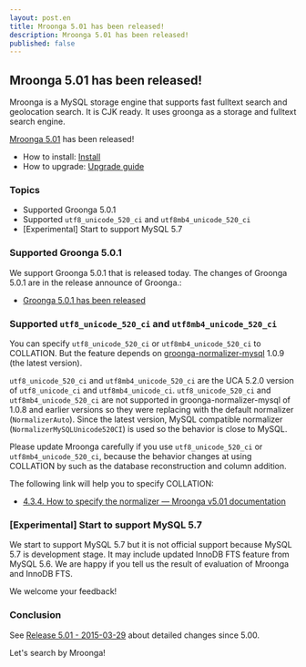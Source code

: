 ```yaml
---
layout: post.en
title: Mroonga 5.01 has been released!
description: Mroonga 5.01 has been released!
published: false
---
```


## Mroonga 5.01 has been released!

Mroonga is a MySQL storage engine that supports fast fulltext search and geolocation search. It is CJK ready. It uses groonga as a storage and fulltext search engine.

[Mroonga 5.01](/docs/news.html#release-5-01) has been released!

* How to install: [Install](/docs/install.html)
* How to upgrade: [Upgrade guide](/docs/upgrade.html)

### Topics

* Supported Groonga 5.0.1
* Supported `utf8_unicode_520_ci` and `utf8mb4_unicode_520_ci`
* [Experimental] Start to support MySQL 5.7

### Supported Groonga 5.0.1

We support Groonga 5.0.1 that is released today. The changes of Groonga 5.0.1 are in the release announce of Groonga.:

* [Groonga 5.0.1 has been released](http://groonga.org/ja/blog/2015/03/29/release.html)

### Supported `utf8_unicode_520_ci` and `utf8mb4_unicode_520_ci`

You can specify `utf8_unicode_520_ci` or `utf8mb4_unicode_520_ci` to COLLATION. But the feature depends on [groonga-normalizer-mysql](https://github.com/groonga/groonga-normalizer-mysql) 1.0.9 (the latest version).

`utf8_unicode_520_ci` and `utf8mb4_unicode_520_ci` are the UCA 5.2.0 version of `utf8_unicode_ci` and `utf8mb4_unicode_ci`. `utf8_unicode_520_ci` and `utf8mb4_unicode_520_ci` are not supported in groonga-normalizer-mysql of 1.0.8 and earlier versions so they were replacing with the default normalizer (`NormalizerAuto`). Since the latest version, MySQL compatible normalizer (`NormalizerMySQLUnicode520CI`) is used so the behavior is close to MySQL.

Please update Mroonga carefully if you use `utf8_unicode_520_ci` or `utf8mb4_unicode_520_ci`, because the behavior changes at using COLLATION by such as the database reconstruction and column addition.

The following link will help you to specify COLLATION:

* [4.3.4. How to specify the normalizer — Mroonga v5.01 documentation](http://mroonga.org/docs/tutorial/storage.html#how-to-specify-the-normalizer)

### [Experimental] Start to support MySQL 5.7

We start to support MySQL 5.7 but it is not official support because MySQL 5.7 is development stage. It may include updated InnoDB FTS feature from MySQL 5.6. We are happy if you tell us the result of evaluation of Mroonga and InnoDB FTS.

We welcome your feedback!

### Conclusion

See [Release 5.01 - 2015-03-29](/docs/news.html#release-5-01) about detailed changes since 5.00.

Let's search by Mroonga!
